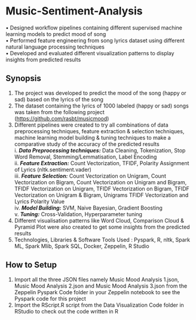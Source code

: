 # Music-Sentiment-Analysis
•	Designed workflow pipelines containing different supervised machine learning models to predict mood of song   
•	Performed feature engineering from song lyrics dataset using different natural language processing techniques        
•	Developed and evaluated different visualization patterns to display insights from predicted results

## Synopsis
1. The project was developed to predict the mood of the song (happy or sad) based on the lyrics of the song
2. The dataset containing the lyrics of 1000 labeled (happy or sad) songs was taken from the following project (https://github.com/rasbt/musicmood)
3. Different pipelines were created to try all combinations of data preprocessing techniques, feature extraction & selection techniques, machine learning model building & tuning techniques to make a comparative study of the accuracy of the predicted results<br> 
   i. ***Data Preprocessing techniques:*** Data Cleaning, Tokenization, Stop Word Removal, Stemming/Lemmatisation, Label Encoding<br>
   ii. ***Feature Extraction:*** Count Vectorization, TFIDF, Polarity Assignment of Lyrics (nltk.sentiment.vader) <br>
   iii. ***Feature Selection:*** Count Vectorization on Unigram, Count Vectorization on Bigram, Count Vectorization on Unigram and Bigram, TFIDF Vectorization on Unigram, TFIDF Vectorization on Bigram, TFIDF Vectorization on Unigram & Bigram, Unigrams TFIDF Vectorization and Lyrics Polarity Value <br>
   iv. ***Model Building:*** SVM, Naive Bayesian, Gradient Boosting <br>
   v. ***Tuning:*** Cross-Validation, Hyperparameter tuning <br>
4. Different visualisation patterns like Word Cloud, Comparison Cloud & Pyramid Plot were also created to get some insights from the predicted results
5. Technologies, Libraries & Software Tools Used : Pyspark, R, nltk, Spark ML, Spark Mlib, Spark SQL, Docker, Zeppelin, R Studio
## How to Setup
1. Import all the three JSON files namely Music Mood Analysis 1.json, Music Mood Analysis 2.json and Music Mood Analysis 3.json from the Zeppelin Pyspark Code folder in your Zeppelin notebook to see the Pyspark code for this project
2. Import the RScript.R script from the Data Visualization Code folder in RStudio to check out the code written in R

